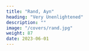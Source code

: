 ```yaml
---
title: "Rand, Ayn"
heading: "Very Unenlightened"
description: ""
image: "/covers/rand.jpg"
weight: 87
date: 2023-06-01
---
```

